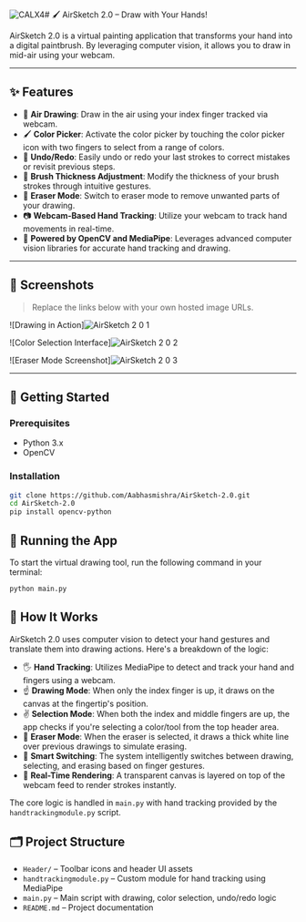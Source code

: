 ![CALX4](https://github.com/user-attachments/assets/23785617-2b2c-4236-973e-7b8b8a3539dd)# 🖌️ AirSketch 2.0 – Draw with Your Hands!

AirSketch 2.0 is a virtual painting application that transforms your hand into a digital paintbrush. By leveraging computer vision, it allows you to draw in mid-air using your webcam.

---

## ✨ Features

- 🎨 **Air Drawing**: Draw in the air using your index finger tracked via webcam.
- 🖌️ **Color Picker**: Activate the color picker by touching the color picker icon with two fingers to select from a range of colors.
- 🔄 **Undo/Redo**: Easily undo or redo your last strokes to correct mistakes or revisit previous steps.
- 📏 **Brush Thickness Adjustment**: Modify the thickness of your brush strokes through intuitive gestures.
- 🧽 **Eraser Mode**: Switch to eraser mode to remove unwanted parts of your drawing.
- 📷 **Webcam-Based Hand Tracking**: Utilize your webcam to track hand movements in real-time.
- 🤖 **Powered by OpenCV and MediaPipe**: Leverages advanced computer vision libraries for accurate hand tracking and drawing.


---

## 📸 Screenshots

> Replace the links below with your own hosted image URLs.


![Drawing in Action]![AirSketch 2 0 1](https://github.com/user-attachments/assets/d46026dd-40cd-42ac-a36c-d7fce4cda015)

![Color Selection Interface]![AirSketch 2 0 2](https://github.com/user-attachments/assets/09ac695c-ac00-4cd2-bc93-35bee75be450)

![Eraser Mode Screenshot]![AirSketch 2 0 3](https://github.com/user-attachments/assets/8ddcc98e-60f2-472b-b07c-a3bcedb8fef9)

---

## 🚀 Getting Started

### Prerequisites

- Python 3.x
- OpenCV

### Installation

```bash
git clone https://github.com/Aabhasmishra/AirSketch-2.0.git
cd AirSketch-2.0
pip install opencv-python
```

## 🚀 Running the App

To start the virtual drawing tool, run the following command in your terminal:

```bash
python main.py
```

## 🧠 How It Works

AirSketch 2.0 uses computer vision to detect your hand gestures and translate them into drawing actions. Here's a breakdown of the logic:

- 🖐️ **Hand Tracking**: Utilizes MediaPipe to detect and track your hand and fingers using a webcam.
- ☝️ **Drawing Mode**: When only the index finger is up, it draws on the canvas at the fingertip's position.
- ✌️ **Selection Mode**: When both the index and middle fingers are up, the app checks if you're selecting a color/tool from the top header area.
- 🧽 **Eraser Mode**: When the eraser is selected, it draws a thick white line over previous drawings to simulate erasing.
- 🧠 **Smart Switching**: The system intelligently switches between drawing, selecting, and erasing based on finger gestures.
- 📸 **Real-Time Rendering**: A transparent canvas is layered on top of the webcam feed to render strokes instantly.

The core logic is handled in `main.py` with hand tracking provided by the `handtrackingmodule.py` script.



## 🗂️ Project Structure

- `Header/` – Toolbar icons and header UI assets  
- `handtrackingmodule.py` – Custom module for hand tracking using MediaPipe  
- `main.py` – Main script with drawing, color selection, undo/redo logic  
- `README.md` – Project documentation
